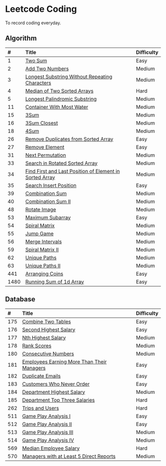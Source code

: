 # Leetcode Coding
To record coding everyday.

## Algorithm
|#|Title|Difficulty|
|:---|:---|:---|
|1|[Two Sum](https://github.com/dommii1218/Leetcode/blob/master/Algorithm/1.%20Two%20Sum.md)|Easy|
|2|[Add Two Numbers](https://github.com/dommii1218/Leetcode/blob/master/Algorithm/2.%20Add%20Two%20Numbers.md)|Medium|
|3|[Longest Substring Without Repeating Characters](https://github.com/dommii1218/Leetcode/blob/master/Algorithm/3.%20Longest%20Substring%20Without%20Repeating%20Characters.md)|Medium|
|4|[Median of Two Sorted Arrays](https://github.com/dommii1218/Leetcode/blob/master/Algorithm/4.%20Median%20of%20Two%20Sorted%20Arrays.md)|Hard|
|5|[Longest Palindromic Substring](https://github.com/dommii1218/Leetcode/blob/master/Algorithm/5.%20Longest%20Palindromic%20Substring.md)|Medium|
|11|[Container With Most Water](https://github.com/dommii1218/Leetcode/blob/master/Algorithm/11.%20Container%20With%20Most%20Water.md)|Medium|
|15|[3Sum](https://github.com/dommii1218/Leetcode/blob/master/Algorithm/15.%203Sum.md)|Medium|
|16|[3Sum Closest](https://github.com/dommii1218/Leetcode/blob/master/Algorithm/16.%203Sum%20Closest.md)|Medium|
|18|[4Sum](https://github.com/dommii1218/Leetcode/blob/master/Algorithm/18.%204Sum.md)|Medium|
|26|[Remove Duplicates from Sorted Array](https://github.com/dommii1218/Leetcode/blob/master/Algorithm/26.%20Remove%20Duplicates%20from%20Sorted%20Array.md)|Easy|
|27|[Remove Element](https://github.com/dommii1218/Leetcode/blob/master/Algorithm/27.%20Remove%20Element.md)|Easy|
|31|[Next Permutation](https://github.com/dommii1218/Leetcode/blob/master/Algorithm/31.%20Next%20Permutation.md)|Medium|
|33|[Search in Rotated Sorted Array](https://github.com/dommii1218/Leetcode/blob/master/Algorithm/33.%20Search%20in%20Rotated%20Sorted%20Array.md)|Medium|
|34|[Find First and Last Position of Element in Sorted Array](https://github.com/dommii1218/Leetcode/blob/master/Algorithm/34.%20Find%20First%20and%20Last%20Position%20of%20Element%20in%20Sorted%20Array.md)|Medium|
|35|[Search Insert Position](https://github.com/dommii1218/Leetcode/blob/master/Algorithm/35.%20Search%20Insert%20Position.md)|Easy|
|39|[Combination Sum](https://github.com/dommii1218/Leetcode/blob/master/Algorithm/39.%20Combination%20Sum.md)|Medium|
|40|[Combination Sum II](https://github.com/dommii1218/Leetcode/blob/master/Algorithm/40.%20Combination%20Sum%20II.md)|Medium|
|48|[Rotate Image](https://github.com/dommii1218/Leetcode/blob/master/Algorithm/48.%20Rotate%20Image.md)|Medium|
|53|[Maximum Subarray](https://github.com/dommii1218/Leetcode/blob/master/Algorithm/53.%20Maximum%20Subarray.md)|Easy|
|54|[Spiral Matrix](https://github.com/dommii1218/Leetcode/blob/master/Algorithm/54.%20Spiral%20Matrix.md)|Medium|
|55|[Jump Game](https://github.com/dommii1218/Leetcode/blob/master/Algorithm/55.%20Jump%20Game.md)|Medium|
|56|[Merge Intervals](https://github.com/dommii1218/Leetcode/blob/master/Algorithm/56.%20Merge%20Intervals.md)|Medium|
|59|[Spiral Matrix II](https://github.com/dommii1218/Leetcode/blob/master/Algorithm/59.%20Spiral%20Matrix%20II.md)|Medium|
|62|[Unique Paths](https://github.com/dommii1218/Leetcode/blob/master/Algorithm/62.%20Unique%20Paths.md)|Medium|
|63|[Unique Paths II](https://github.com/dommii1218/Leetcode/blob/master/Algorithm/63.%20Unique%20Paths%20II.md)|Medium|
|441|[Arranging Coins](https://github.com/dommii1218/Leetcode/blob/master/Algorithm/441.%20Arranging%20Coins.md)|Easy|
|1480|[Running Sum of 1d Array](https://github.com/dommii1218/Leetcode/tree/master/Algorithm)|Easy|

## Database
|#|Title|Difficulty|
|:---|:---|:---|
|175|[Combine Two Tables](https://github.com/dommii1218/Leetcode/blob/master/Database/175.%20Combine%20Two%20Tables.md)|Easy|
|176|[Second Highest Salary](https://github.com/dommii1218/Leetcode/blob/master/Database/176.%20Second%20Highest%20Salary.md)|Easy|
|177|[Nth Highest Salary](https://github.com/dommii1218/Leetcode/blob/master/Database/177.%20Nth%20Highest%20Salary.md)|Medium|
|178|[Rank Scores](https://github.com/dommii1218/Leetcode/blob/master/Database/178.%20Rank%20Scores.md)|Medium|
|180|[Consecutive Numbers](https://github.com/dommii1218/Leetcode/blob/master/Database/180.%20Consecutive%20Numbers.md)|Medium|
|181|[Employees Earning More Than Their Managers](https://github.com/dommii1218/Leetcode/blob/master/Database/181.%20Employees%20Earning%20More%20Than%20Their%20Managers.md)|Easy|
|182|[Duplicate Emails](https://github.com/dommii1218/Leetcode/blob/master/Database/182.%20Duplicate%20Emails.md)|Easy|
|183|[Customers Who Never Order](https://github.com/dommii1218/Leetcode/blob/master/Database/183.%20Customers%20Who%20Never%20Order.md)|Easy|
|184|[Department Highest Salary](https://github.com/dommii1218/Leetcode/blob/master/Database/184.%20Department%20Highest%20Salary.md)|Medium|
|185|[Department Top Three Salaries](https://github.com/dommii1218/Leetcode/blob/master/Database/185.%20Department%20Top%20Three%20Salaries.md)|Hard|
|262|[Trips and Users](https://github.com/dommii1218/Leetcode/blob/master/Database/262.%20Trips%20and%20Users.md)|Hard|
|511|[Game Play Analysis I](https://github.com/dommii1218/Leetcode/blob/master/Database/511.%20Game%20Play%20Analysis%20I.md)|Easy|
|512|[Game Play Analysis II](https://github.com/dommii1218/Leetcode/blob/master/Database/512.%20Game%20Play%20Analysis%20II.md)|Easy|
|513|[Game Play Analysis III](https://github.com/dommii1218/Leetcode/blob/master/Database/534.%20Game%20Play%20Analysis%20III.md)|Medium|
|514|[Game Play Analysis IV](https://github.com/dommii1218/Leetcode/blob/master/Database/550.%20Game%20Play%20Analysis%20IV.md)|Medium|
|569|[Median Employee Salary](https://github.com/dommii1218/Leetcode/blob/master/Database/569.%20Median%20Employee%20Salary.md)|Hard|
|570|[Managers with at Least 5 Direct Reports](https://github.com/dommii1218/Leetcode/blob/master/Database/570.%20Managers%20with%20at%20Least%205%20Direct%20Reports.md)|Medium|
